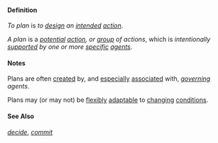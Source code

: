 #### Definition

*To plan* is *to [design](https://github.com/gcassel/Modular-Organization-Terminology/blob/master/terms/design.md) an [intended](https://github.com/gcassel/Modular-Organization-Terminology/blob/master/terms/intend.md) [action](https://github.com/gcassel/Modular-Organization-Terminology/blob/master/terms/action.md)*.

*A plan* is a *[potential](https://github.com/gcassel/Modular-Organization-Terminology/blob/master/terms/potential.md) [action](https://github.com/gcassel/Modular-Organization-Terminology/blob/master/terms/action.md), or [group](https://github.com/gcassel/Modular-Organization-Terminology/blob/master/terms/group.md) of actions*, which is *intentionally [supported](https://github.com/gcassel/Modular-Organization-Terminology/blob/master/terms/support.md) by one or more [specific](https://github.com/gcassel/Modular-Organization-Terminology/blob/master/terms/specific.md) [agents](https://github.com/gcassel/Modular-Organization-Terminology/blob/master/terms/agent.md)*.  
 
#### Notes  

Plans are often [created](https://github.com/gcassel/Modular-Organization-Terminology/blob/master/terms/create.md) by, and [especially](https://github.com/gcassel/Modular-Organization-Terminology/blob/master/terms/specialize.md) [associated](https://github.com/gcassel/Modular-Organization-Terminology/blob/master/terms/associate.md) with, *[governing](https://github.com/gcassel/Modular-Organization-Terminology/blob/master/terms/governance.md) agents*.

Plans may (or may not) be [flexibly](https://github.com/gcassel/Modular-Organization-Terminology/blob/master/terms/flexible.md) [adaptable](https://github.com/gcassel/Modular-Organization-Terminology/blob/master/terms/adapt.md) to [changing](https://github.com/gcassel/Modular-Organization-Terminology/blob/master/terms/change.md) [conditions](https://github.com/gcassel/Modular-Organization-Terminology/blob/master/terms/status.md).

#### See Also 

*[decide](https://github.com/gcassel/Modular-Organization-Terminology/blob/master/terms/decide.md)*, *[commit](https://github.com/gcassel/Modular-Organization-Terminology/blob/master/terms/commit.md)*
